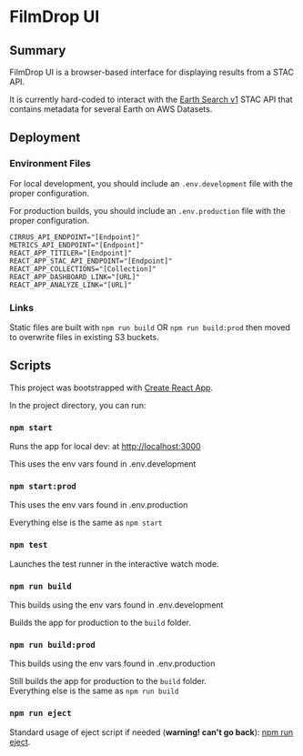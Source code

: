 # FilmDrop UI

## Summary

FilmDrop UI is a browser-based interface for displaying results from a STAC API.

It is currently hard-coded to interact with the [Earth Search v1](https://earth-search.aws.element84.com/v1) STAC API that contains metadata for several Earth on AWS Datasets.

## Deployment

### Environment Files

For local development, you should include an `.env.development` file with the proper configuration.

For production builds, you should include an `.env.production` file with the proper configuration.

```
CIRRUS_API_ENDPOINT="[Endpoint]"
METRICS_API_ENDPOINT="[Endpoint]"
REACT_APP_TITILER="[Endpoint]"
REACT_APP_STAC_API_ENDPOINT="[Endpoint]"
REACT_APP_COLLECTIONS="[Collection]"
REACT_APP_DASHBOARD_LINK="[URL]"
REACT_APP_ANALYZE_LINK="[URL]"
```

### Links

Static files are built with `npm run build` OR `npm run build:prod` then moved to overwrite files in existing S3 buckets.

## Scripts

This project was bootstrapped with [Create React App](https://github.com/facebook/create-react-app).

In the project directory, you can run:

### `npm start`

Runs the app for local dev: at [http://localhost:3000](http://localhost:3000)

This uses the env vars found in .env.development

### `npm start:prod`

This uses the env vars found in .env.production

Everything else is the same as `npm start`

### `npm test`

Launches the test runner in the interactive watch mode.

### `npm run build`

This builds using the env vars found in .env.development

Builds the app for production to the `build` folder.

### `npm run build:prod`

This builds using the env vars found in .env.production

Still builds the app for production to the `build` folder.\
Everything else is the same as `npm run build`

### `npm run eject`

Standard usage of eject script if needed (**warning! can't go back**): [npm run eject](https://create-react-app.dev/docs/available-scripts/#npm-run-eject).

